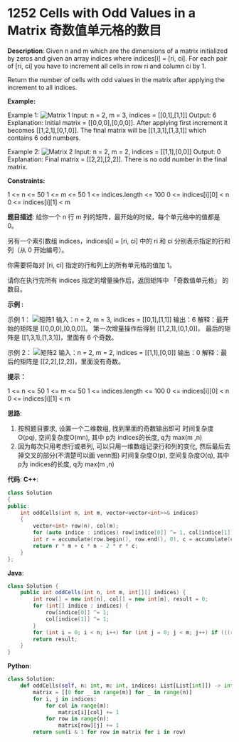 # 1252 Cells with Odd Values in a Matrix 奇数值单元格的数目

__Description__:
Given n and m which are the dimensions of a matrix initialized by zeros and given an array indices where indices[i] = [ri, ci]. For each pair of [ri, ci] you have to increment all cells in row ri and column ci by 1.

Return the number of cells with odd values in the matrix after applying the increment to all indices.

__Example:__

Example 1:
![Matrix 1](https://assets.leetcode-cn.com/aliyun-lc-upload/uploads/2019/11/06/e1.png)
Input: n = 2, m = 3, indices = [[0,1],[1,1]]
Output: 6
Explanation: Initial matrix = [[0,0,0],[0,0,0]].
After applying first increment it becomes [[1,2,1],[0,1,0]].
The final matrix will be [[1,3,1],[1,3,1]] which contains 6 odd numbers.

Example 2:
![Matrix 2](https://assets.leetcode-cn.com/aliyun-lc-upload/uploads/2019/11/06/e2.png)
Input: n = 2, m = 2, indices = [[1,1],[0,0]]
Output: 0
Explanation: Final matrix = [[2,2],[2,2]]. There is no odd number in the final matrix.

__Constraints:__

1 <= n <= 50
1 <= m <= 50
1 <= indices.length <= 100
0 <= indices[i][0] < n
0 <= indices[i][1] < m

__题目描述__:
给你一个 n 行 m 列的矩阵，最开始的时候，每个单元格中的值都是 0。

另有一个索引数组 indices，indices[i] = [ri, ci] 中的 ri 和 ci 分别表示指定的行和列（从 0 开始编号）。

你需要将每对 [ri, ci] 指定的行和列上的所有单元格的值加 1。

请你在执行完所有 indices 指定的增量操作后，返回矩阵中 「奇数值单元格」 的数目。

__示例 :__

示例 1：
![矩阵1](https://assets.leetcode-cn.com/aliyun-lc-upload/uploads/2019/11/06/e1.png)
输入：n = 2, m = 3, indices = [[0,1],[1,1]]
输出：6
解释：最开始的矩阵是 [[0,0,0],[0,0,0]]。
第一次增量操作后得到 [[1,2,1],[0,1,0]]。
最后的矩阵是 [[1,3,1],[1,3,1]]，里面有 6 个奇数。

示例 2：
![矩阵2](https://assets.leetcode-cn.com/aliyun-lc-upload/uploads/2019/11/06/e2.png)
输入：n = 2, m = 2, indices = [[1,1],[0,0]]
输出：0
解释：最后的矩阵是 [[2,2],[2,2]]，里面没有奇数。

__提示：__

1 <= n <= 50
1 <= m <= 50
1 <= indices.length <= 100
0 <= indices[i][0] < n
0 <= indices[i][1] < m

__思路__:

1. 按照题目要求, 设置一个二维数组, 找到里面的奇数输出即可
时间复杂度O(pq), 空间复杂度O(mn), 其中 p为 indices的长度, q为 max(m ,n)
2. 因为每次只用考虑行或者列, 可以只用一维数组记录行和列的变化, 然后最后去掉交叉的部分(不清楚可以画 venn图)
时间复杂度O(p), 空间复杂度O(q), 其中 p为 indices的长度, q为 max(m ,n)

__代码__:
__C++__:

```C++
class Solution 
{
public:
    int oddCells(int n, int m, vector<vector<int>>& indices) 
    {
        vector<int> row(n), col(m);
        for (auto indice : indices) row[indice[0]] ^= 1, col[indice[1]] ^= 1;
        int r = accumulate(row.begin(), row.end(), 0), c = accumulate(col.begin(), col.end(), 0);
        return r * m + c * n - 2 * r * c;
    }
};
```

__Java__:

```Java
class Solution {
    public int oddCells(int n, int m, int[][] indices) {
        int row[] = new int[n], col[] = new int[m], result = 0;
        for (int[] indice : indices) {
            row[indice[0]] ^= 1; 
            col[indice[1]] ^= 1;
        }
        for (int i = 0; i < n; i++) for (int j = 0; j < m; j++) if (((row[i] + col[j]) & 1) == 1) ++result;
        return result;
    }
}
```

__Python__:

```Python
class Solution:
    def oddCells(self, n: int, m: int, indices: List[List[int]]) -> int:
        matrix = [[0 for _ in range(m)] for _ in range(n)]
        for i, j in indices:
            for col in range(m):
                matrix[i][col] += 1
            for row in range(n):
                matrix[row][j] += 1
        return sum(i & 1 for row in matrix for i in row)
```
